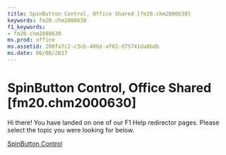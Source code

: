 ```yaml
---
title: SpinButton Control, Office Shared [fm20.chm2000630]
keywords: fm20.chm2000630
f1_keywords:
- fm20.chm2000630
ms.prod: office
ms.assetid: 208fa7c2-c3cb-406d-af02-d75741da8bdb
ms.date: 06/08/2017
---
```



# SpinButton Control, Office Shared [fm20.chm2000630]

Hi there! You have landed on one of our F1 Help redirector pages. Please select the topic you were looking for below.

[SpinButton Control](http://msdn.microsoft.com/library/4fca5573-f581-3e1c-55d5-a1e34ec96b04%28Office.15%29.aspx)

